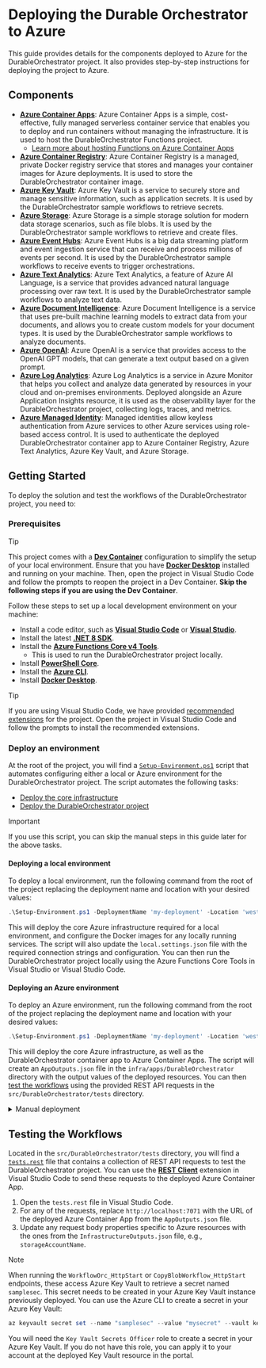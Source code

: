 # Deploying the Durable Orchestrator to Azure

This guide provides details for the components deployed to Azure for the DurableOrchestrator project. It also provides step-by-step instructions for deploying the project to Azure.

## Components

- [**Azure Container Apps**](https://learn.microsoft.com/en-us/azure/container-apps/overview/): Azure Container Apps is a simple, cost-effective, fully managed serverless container service that enables you to deploy and run containers without managing the infrastructure. It is used to host the DurableOrchestrator Functions project.
  - [Learn more about hosting Functions on Azure Container Apps](https://learn.microsoft.com/en-us/azure/azure-functions/functions-container-apps-hosting)
- [**Azure Container Registry**](https://learn.microsoft.com/en-us/azure/container-registry/container-registry-intro): Azure Container Registry is a managed, private Docker registry service that stores and manages your container images for Azure deployments. It is used to store the DurableOrchestrator container image.
- [**Azure Key Vault**](https://learn.microsoft.com/en-us/azure/key-vault/general/overview): Azure Key Vault is a service to securely store and manage sensitive information, such as application secrets. It is used by the DurableOrchestrator sample workflows to retrieve secrets.
- [**Azure Storage**](https://learn.microsoft.com/en-us/azure/storage/blobs/storage-blobs-overview): Azure Storage is a simple storage solution for modern data storage scenarios, such as file blobs. It is used by the DurableOrchestrator sample workflows to retrieve and create files.
- [**Azure Event Hubs**](https://learn.microsoft.com/en-us/azure/event-hubs/event-hubs-about): Azure Event Hubs is a big data streaming platform and event ingestion service that can receive and process millions of events per second. It is used by the DurableOrchestrator sample workflows to receive events to trigger orchestrations.
- [**Azure Text Analytics**](https://learn.microsoft.com/en-us/azure/ai-services/language-service/overview): Azure Text Analytics, a feature of Azure AI Language, is a service that provides advanced natural language processing over raw text. It is used by the DurableOrchestrator sample workflows to analyze text data.
- [**Azure Document Intelligence**](https://learn.microsoft.com/en-us/azure/ai-services/document-intelligence/overview?view=doc-intel-4.0.0): Azure Document Intelligence is a service that uses pre-built machine learning models to extract data from your documents, and allows you to create custom models for your document types. It is used by the DurableOrchestrator sample workflows to analyze documents.
- [**Azure OpenAI**](https://learn.microsoft.com/en-us/azure/ai-services/openai/overview): Azure OpenAI is a service that provides access to the OpenAI GPT models, that can generate a text output based on a given prompt.
- [**Azure Log Analytics**](https://learn.microsoft.com/en-us/azure/azure-monitor/logs/log-analytics-overview): Azure Log Analytics is a service in Azure Monitor that helps you collect and analyze data generated by resources in your cloud and on-premises environments. Deployed alongside an Azure Application Insights resource, it is used as the observability layer for the DurableOrchestrator project, collecting logs, traces, and metrics.
- [**Azure Managed Identity**](https://learn.microsoft.com/en-us/entra/identity/managed-identities-azure-resources/overview):
  Managed identities allow keyless authentication from Azure services to other Azure services using role-based access control. It is used to authenticate the deployed DurableOrchestrator container app to Azure Container Registry, Azure Text Analytics, Azure Key Vault, and Azure Storage.

## Getting Started

To deploy the solution and test the workflows of the DurableOrchestrator project, you need to:

### Prerequisites

> [!TIP]
> This project comes with a [**Dev Container**](https://containers.dev/) configuration to simplify the setup of your local environment. Ensure that you have [**Docker Desktop**](https://www.docker.com/products/docker-desktop) installed and running on your machine. Then, open the project in Visual Studio Code and follow the prompts to reopen the project in a Dev Container. **Skip the following steps if you are using the Dev Container**.

Follow these steps to set up a local development environment on your machine:

- Install a code editor, such as [**Visual Studio Code**](https://code.visualstudio.com/) or [**Visual Studio**](https://visualstudio.microsoft.com/).
- Install the latest [**.NET 8 SDK**](https://dotnet.microsoft.com/download).
- Install the [**Azure Functions Core v4 Tools**](https://github.com/Azure/azure-functions-core-tools/tree/4.0.5530?tab=readme-ov-file#installing).
  - This is used to run the DurableOrchestrator project locally.
- Install [**PowerShell Core**](https://docs.microsoft.com/en-us/powershell/scripting/install/installing-powershell).
- Install the [**Azure CLI**](https://docs.microsoft.com/en-us/cli/azure/install-azure-cli).
- Install [**Docker Desktop**](https://www.docker.com/products/docker-desktop).

> [!TIP]
> If you are using Visual Studio Code, we have provided [recommended extensions](./.vscode/extensions.json) for the project. Open the project in Visual Studio Code and follow the prompts to install the recommended extensions.

### Deploy an environment

At the root of the project, you will find a [`Setup-Environment.ps1`](./Setup-Environment.ps1) script that automates configuring either a local or Azure environment for the DurableOrchestrator project. The script automates the following tasks:

- [Deploy the core infrastructure](#deploy-the-core-infrastructure)
- [Deploy the DurableOrchestrator project](#deploy-the-durableorchestrator-project)

> [!IMPORTANT]
> If you use this script, you can skip the manual steps in this guide later for the above tasks.

#### Deploying a local environment

To deploy a local environment, run the following command from the root of the project replacing the deployment name and location with your desired values:

```powershell
.\Setup-Environment.ps1 -DeploymentName 'my-deployment' -Location 'westeurope' -IsLocal $true -SkipInfrastructure $false
```

This will deploy the core Azure infrastructure required for a local environment, and configure the Docker images for any locally running services. The script will also update the `local.settings.json` file with the required connection strings and configuration. You can then run the DurableOrchestrator project locally using the Azure Functions Core Tools in Visual Studio or Visual Studio Code.

#### Deploying an Azure environment

To deploy an Azure environment, run the following command from the root of the project replacing the deployment name and location with your desired values:

```powershell
.\Setup-Environment.ps1 -DeploymentName 'my-deployment' -Location 'westeurope' -IsLocal $false -SkipInfrastructure $false
```

This will deploy the core Azure infrastructure, as well as the DurableOrchestrator container app to Azure Container Apps. The script will create an `AppOutputs.json` file in the `infra/apps/DurableOrchestrator` directory with the output values of the deployed resources. You can then [test the workflows](#testing-the-workflows) using the provided REST API requests in the `src/DurableOrchestrator/tests` directory.

<details>
  <summary>Manual deployment</summary>

### Deploy the core infrastructure

Within the `infra` directory, you will find a [`Deploy-Infrastucture.ps1`](./infra/Deploy-Infrastructure.ps1) script that will provision the core infrastructure for hosting the DurableOrchestrator project.

> [!NOTE]
> The script requires the Azure CLI to be installed and logged in to an Azure account. Ensure that you have the Azure CLI installed and are logged in to your Azure account before running the script. It will deploy the resources to your default subscription.

1.  If you are not logged in to your Azure account, run the following command to log in:

    ```powershell
    az login
    ```

1.  If you have multiple Azure subscriptions, run the following command to list the subscriptions and select the one you want to use:

    ```powershell
    az account list --output table
    ```

    ```powershell
    az account set --subscription <subscription-id>
    ```

1.  Run the following command from the root of the project to deploy the core infrastructure:

    ```powershell
    .\infra\Deploy-Infrastructure.ps1 -DeploymentName <deployment-name> -Location <location>
    ```

    Replace `<deployment-name>` with a unique name, e.g., `durable-orchestrator`, for the deployment and `<location>`, e.g., `westeurope`, with the Azure region where you want to deploy the resources. This deployment is run at the subscription level, so a resource group will be created for you using the deployment name at the specified location.

> [!NOTE]
> The initial deployment may take roughly 5-10 minutes to complete while the Azure Container Apps environment activates. You should not need to run this script again unless you make changes to the `infra` Bicep templates.

Once complete, a `InfrastructureOutputs.json` file will be created in the `infra` directory. This file contains the output values of the deployed resources, such as the Azure Container Apps URL, Azure Container Registry URL, Azure Key Vault URL, and Azure Storage URL. These values are used to configure the DurableOrchestrator project deployment.

### Deploy the DurableOrchestrator project

With the core infrastructure deployed, you can now deploy the DurableOrchestrator project to Azure. The project is deployed as a containerized Azure Functions app to Azure Container Apps.

Within the `infra\apps\DurableOrchestrator` directory, you will find a [`Deploy-App.ps1`](./infra/apps/DurableOrchestrator/Deploy-App.ps1) script that will use the outputs of the `InfrastructureOutputs.json` file to build, push, and deploy the container to Azure Container Apps.

> [!NOTE]
> Before running the script, ensure you have Docker Desktop installed and running on your machine. The script will use Docker to build the container image and push it to Azure Container Registry. You can find the Dockerfile in the [`src/DurableOrchestrator`](./src/DurableOrchestrator/Dockerfile) directory.

The script will create a new container image using the Dockerfile with the name `durable-orchestrator` with a tag using the current date and time in the format `yyMMddHHmm`, e.g., `durable-orchestrator:2402231116`. It will then push the container image to Azure Container Registry and deploy the container image as an Azure Container App to the previously deployed Azure Container Apps environment.

1.  Run the following command from the root of the project to deploy the DurableOrchestrator project:

    ```powershell
    .\infra\apps\DurableOrchestrator\Deploy-App.ps1 -InfrastructureOutputsPath .\infra\InfrastructureOutputs.json
    ```

> [!NOTE]
> The initial build and deployment may take roughly 5-10 minutes to complete. You should not need to run this script again unless you make changes to the `src/DurableOrchestrator` project. For every subsequent deployment, the container image for the previously deployed Azure Container App will be updated, ensuring the URL remains the same.

Once complete, a `AppOutputs.json` file will be created in the `infra\apps\DurableOrchestrator` directory. This file contains the output values of the deployed Azure Container App, including the URL to access the deployed Azure Functions container.

</details>

## Testing the Workflows

Located in the `src/DurableOrchestrator/tests` directory, you will find a [`tests.rest`](./src/DurableOrchestrator/tests/tests.rest) file that contains a collection of REST API requests to test the DurableOrchestrator project. You can use the [**REST Client**](https://marketplace.visualstudio.com/items?itemName=humao.rest-client) extension in Visual Studio Code to send these requests to the deployed Azure Container App.

1. Open the `tests.rest` file in Visual Studio Code.
1. For any of the requests, replace `http://localhost:7071` with the URL of the deployed Azure Container App from the `AppOutputs.json` file.
1. Update any request body properties specific to Azure resources with the ones from the `InfrastructureOutputs.json` file, e.g., `storageAccountName`.

> [!NOTE]
> When running the `WorkflowOrc_HttpStart` or `CopyBlobWorkflow_HttpStart` endpoints, these access Azure Key Vault to retrieve a secret named `samplesec`. This secret needs to be created in your Azure Key Vault instance previously deployed. You can use the Azure CLI to create a secret in your Azure Key Vault:
>
> ```powershell
> az keyvault secret set --name "samplesec" --value "mysecret" --vault key-vault-name
> ```
>
> You will need the `Key Vault Secrets Officer` role to create a secret in your Azure Key Vault. If you do not have this role, you can apply it to your account at the deployed Key Vault resource in the portal.
